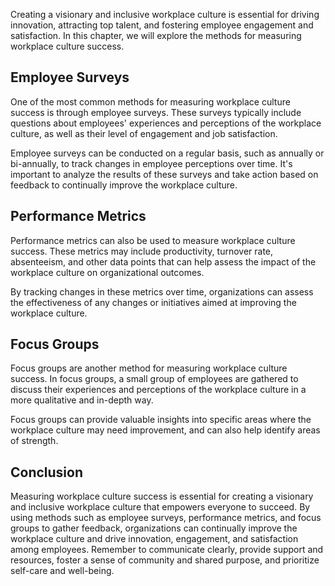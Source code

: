 
Creating a visionary and inclusive workplace culture is essential for driving innovation, attracting top talent, and fostering employee engagement and satisfaction. In this chapter, we will explore the methods for measuring workplace culture success.

Employee Surveys
----------------

One of the most common methods for measuring workplace culture success is through employee surveys. These surveys typically include questions about employees' experiences and perceptions of the workplace culture, as well as their level of engagement and job satisfaction.

Employee surveys can be conducted on a regular basis, such as annually or bi-annually, to track changes in employee perceptions over time. It's important to analyze the results of these surveys and take action based on feedback to continually improve the workplace culture.

Performance Metrics
-------------------

Performance metrics can also be used to measure workplace culture success. These metrics may include productivity, turnover rate, absenteeism, and other data points that can help assess the impact of the workplace culture on organizational outcomes.

By tracking changes in these metrics over time, organizations can assess the effectiveness of any changes or initiatives aimed at improving the workplace culture.

Focus Groups
------------

Focus groups are another method for measuring workplace culture success. In focus groups, a small group of employees are gathered to discuss their experiences and perceptions of the workplace culture in a more qualitative and in-depth way.

Focus groups can provide valuable insights into specific areas where the workplace culture may need improvement, and can also help identify areas of strength.

Conclusion
----------

Measuring workplace culture success is essential for creating a visionary and inclusive workplace culture that empowers everyone to succeed. By using methods such as employee surveys, performance metrics, and focus groups to gather feedback, organizations can continually improve the workplace culture and drive innovation, engagement, and satisfaction among employees. Remember to communicate clearly, provide support and resources, foster a sense of community and shared purpose, and prioritize self-care and well-being.
